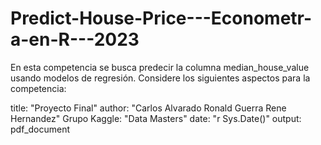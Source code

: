 # Predict-House-Price---Econometr-a-en-R---2023
En esta competencia se busca predecir la columna median_house_value usando modelos de regresión. Considere los siguientes aspectos para la competencia:



title: "Proyecto Final"
author: "Carlos Alvarado Ronald Guerra Rene Hernandez"
Grupo Kaggle: "Data Masters"
date: "r Sys.Date()"
output: pdf_document